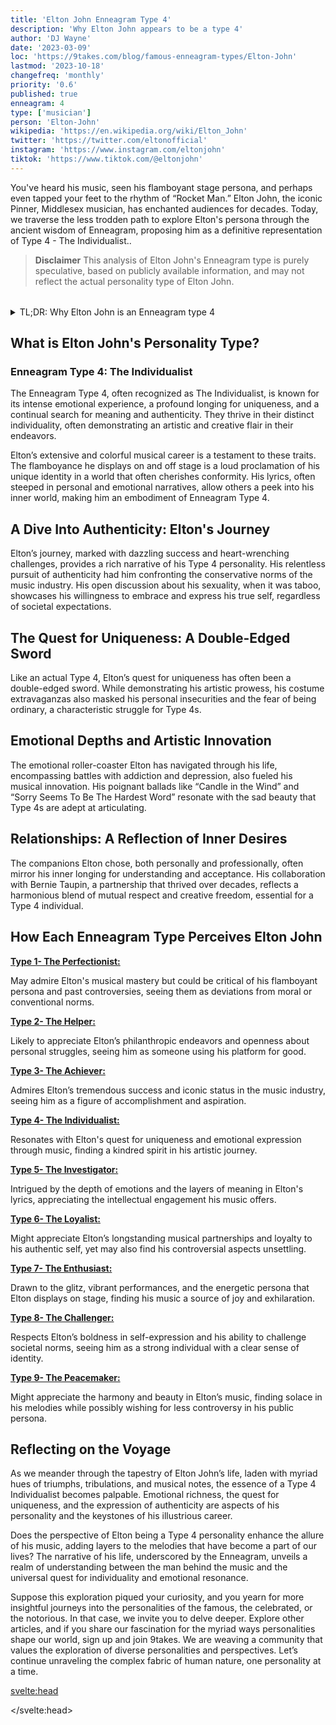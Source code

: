 ```yaml
---
title: 'Elton John Enneagram Type 4'
description: 'Why Elton John appears to be a type 4'
author: 'DJ Wayne'
date: '2023-03-09'
loc: 'https://9takes.com/blog/famous-enneagram-types/Elton-John'
lastmod: '2023-10-18'
changefreq: 'monthly'
priority: '0.6'
published: true
enneagram: 4
type: ['musician']
person: 'Elton-John'
wikipedia: 'https://en.wikipedia.org/wiki/Elton_John'
twitter: 'https://twitter.com/eltonofficial'
instagram: 'https://www.instagram.com/eltonjohn'
tiktok: 'https://www.tiktok.com/@eltonjohn'
---
```


<script>
	import  PopCard  from "../../../lib/components/atoms/PopCard.svelte";
</script>

<p class="firstLetter">You've heard his music, seen his flamboyant stage persona, and perhaps even tapped your feet to the rhythm of “Rocket Man.” Elton John, the iconic Pinner, Middlesex musician, has enchanted audiences for decades. Today, we traverse the less trodden path to explore Elton's persona through the ancient wisdom of Enneagram, proposing him as a definitive representation of Type 4 - The Individualist..</p>

> **Disclaimer** This analysis of Elton John's Enneagram type is purely speculative, based on publicly available information, and may not reflect the actual personality type of Elton John.

<div
    style="display: flex;
    justify-content: center;
    margin: 1rem 0;
    "
>
    <PopCard
        image={`/types/4s/${'Elton-John'}.webp`}
        showIcon={false}
        enneagramType="4"
        displayText="Elton John"
        subtext=""
    />
</div>

<details>
<summary class="accordion">TL;DR: Why Elton John is an Enneagram type 4</summary>
<div class="panel">
<ul>
<li><b>Iconic Individualism</b>: Elton John, synonymous with flamboyant stage personas and emotional lyrics, epitomizes Enneagram Type 4 - The Individualist. His relentless pursuit of a unique identity amidst a conformist industry underscores his Type 4 traits, making him a living emblem of artistic authenticity and individuality.
</li>
<li><b>Inner Odyssey</b>: Delving into Elton’s daily life unveils a world imbued with intense emotional experiences and a continual quest for meaning. His lyrical expressions are windows into his inner realms, showcasing a Type 4's longing for depth and significance. His music, often a reflection of personal narratives, invites us into his emotional odyssey, laying bare the melancholic beauty that Type 4s navigate.
</li>
<li><b>Controversial Candor</b>: Elton’s open discussion about his sexuality at a time when it was taboo unveils a bout with societal norms, a reflection of Type 4's childhood wounds where feeling ‘different’ or ‘misunderstood’ is a recurring theme. This controversy, though divisive, beckons empathy as it mirrors the inherent Type 4 struggle of seeking identity amidst a fear of being ordinary.
</li>
<li><b>Motivation for Authenticity</b>: At the core, Elton’s every action reverberates with a Type 4's longing for authenticity. Whether it’s his musical innovations, bold self-expression, or the nurturing of lasting relationships like his collaboration with Bernie Taupin, they all stem from a primal drive to express his authentic self and to create something uniquely beautiful, affirming his essence as a true Enneagram Type 4 personality.
</li>
</ul>
  </div>
</details>

## What is Elton John's Personality Type?

### Enneagram Type 4: The Individualist

The Enneagram Type 4, often recognized as The Individualist, is known for its intense emotional experience, a profound longing for uniqueness, and a continual search for meaning and authenticity. They thrive in their distinct individuality, often demonstrating an artistic and creative flair in their endeavors.

Elton’s extensive and colorful musical career is a testament to these traits. The flamboyance he displays on and off stage is a loud proclamation of his unique identity in a world that often cherishes conformity. His lyrics, often steeped in personal and emotional narratives, allow others a peek into his inner world, making him an embodiment of Enneagram Type 4.

## A Dive Into Authenticity: Elton's Journey

Elton’s journey, marked with dazzling success and heart-wrenching challenges, provides a rich narrative of his Type 4 personality. His relentless pursuit of authenticity had him confronting the conservative norms of the music industry. His open discussion about his sexuality, when it was taboo, showcases his willingness to embrace and express his true self, regardless of societal expectations.

## The Quest for Uniqueness: A Double-Edged Sword

Like an actual Type 4, Elton’s quest for uniqueness has often been a double-edged sword. While demonstrating his artistic prowess, his costume extravaganzas also masked his personal insecurities and the fear of being ordinary, a characteristic struggle for Type 4s.

## Emotional Depths and Artistic Innovation

The emotional roller-coaster Elton has navigated through his life, encompassing battles with addiction and depression, also fueled his musical innovation. His poignant ballads like “Candle in the Wind” and “Sorry Seems To Be The Hardest Word” resonate with the sad beauty that Type 4s are adept at articulating.

## Relationships: A Reflection of Inner Desires

The companions Elton chose, both personally and professionally, often mirror his inner longing for understanding and acceptance. His collaboration with Bernie Taupin, a partnership that thrived over decades, reflects a harmonious blend of mutual respect and creative freedom, essential for a Type 4 individual.

## How Each Enneagram Type Perceives Elton John

<article>
    <a href="/blog/enneagram/enneagram-type-1"><b>Type 1- The Perfectionist:</b></a>
  <p>May admire Elton's musical mastery but could be critical of his flamboyant persona and past controversies, seeing them as deviations from moral or conventional norms.</p>
</article>
<article>
    <a href="/blog/enneagram/enneagram-type-2"><b>Type 2- The Helper:</b></a>
  <p>Likely to appreciate Elton’s philanthropic endeavors and openness about personal struggles, seeing him as someone using his platform for good.</p>
</article>
<article>
    <a href="/blog/enneagram/enneagram-type-3"><b>Type 3- The Achiever:</b></a>
  <p>Admires Elton’s tremendous success and iconic status in the music industry, seeing him as a figure of accomplishment and aspiration.</p>
</article>
<article>
    <a href="/blog/enneagram/enneagram-type-4"><b>Type 4- The Individualist:</b></a>
  <p>Resonates with Elton's quest for uniqueness and emotional expression through music, finding a kindred spirit in his artistic journey.</p>
</article>
<article>
    <a href="/blog/enneagram/enneagram-type-5"><b>Type 5- The Investigator:</b></a>
  <p>Intrigued by the depth of emotions and the layers of meaning in Elton's lyrics, appreciating the intellectual engagement his music offers.</p>
</article>
<article>
    <a href="/blog/enneagram/enneagram-type-6"><b>Type 6- The Loyalist:</b></a>
  <p>Might appreciate Elton’s longstanding musical partnerships and loyalty to his authentic self, yet may also find his controversial aspects unsettling.</p>
</article>
<article>
    <a href="/blog/enneagram/enneagram-type-7"><b>Type 7- The Enthusiast:</b></a>
  <p>Drawn to the glitz, vibrant performances, and the energetic persona that Elton displays on stage, finding his music a source of joy and exhilaration.</p>
</article>
<article>
    <a href="/blog/enneagram/enneagram-type-8"><b>Type 8- The Challenger:</b></a>
  <p>Respects Elton’s boldness in self-expression and his ability to challenge societal norms, seeing him as a strong individual with a clear sense of identity.</p>
</article>
<article>
    <a href="/blog/enneagram/enneagram-type-9"><b>Type 9- The Peacemaker:</b></a>
  <p>Might appreciate the harmony and beauty in Elton’s music, finding solace in his melodies while possibly wishing for less controversy in his public persona.</p>
</article>

## Reflecting on the Voyage

As we meander through the tapestry of Elton John’s life, laden with myriad hues of triumphs, tribulations, and musical notes, the essence of a Type 4 Individualist becomes palpable. Emotional richness, the quest for uniqueness, and the expression of authenticity are aspects of his personality and the keystones of his illustrious career.

Does the perspective of Elton being a Type 4 personality enhance the allure of his music, adding layers to the melodies that have become a part of our lives? The narrative of his life, underscored by the Enneagram, unveils a realm of understanding between the man behind the music and the universal quest for individuality and emotional resonance.

Suppose this exploration piqued your curiosity, and you yearn for more insightful journeys into the personalities of the famous, the celebrated, or the notorious. In that case, we invite you to delve deeper. Explore other articles, and if you share our fascination for the myriad ways personalities shape our world, sign up and join 9takes. We are weaving a community that values the exploration of diverse personalities and perspectives. Let’s continue unraveling the complex fabric of human nature, one personality at a time.

<svelte:head>

<script type="application/ld+json">
    {
  "@graph": [
    {
      "@type": "http://schema.org/Article",
      "http://schema.org/articleBody": "This article delves into the unique persona of Elton John, explored through the lens of Enneagram Type 4, known as The Individualist. It highlights Elton's quest for authenticity, his emotional depth reflected in his music, and the way his relationships and controversies mirror the core fears and desires of a Type 4 personality. The narrative journeys through Elton's iconic career, his confrontations with societal norms, and how his actions stem from the core Enneagram Type 4 motivation of preserving individuality and expressing authenticity.",
      "http://schema.org/author": {
        "@type": "http://schema.org/Person",
        "http://schema.org/name": "DJ Wayne",
        "http://schema.org/sameAs": [
          {
            "@id": "https://www.instagram.com/djwayne3/"
          },
          {
            "@id": "https://www.youtube.com/@djwayne3"
          },
          {
            "@id": "https://www.linkedin.com/in/davidtwayne/"
          },
          {
            "@id": "https://twitter.com/djwayne3"
          }
        ]
      },
      "http://schema.org/creator": "DJ Wayne",
      "http://schema.org/dateModified": {
        "@type": "http://schema.org/Date",
        "@value": "2023-10-18"
      },
      "http://schema.org/datePublished": {
        "@type": "http://schema.org/Date",
        "@value": "2023-03-09"
      },
      "http://schema.org/description": "This blog post examines the life and persona of Elton John from the perspective of Enneagram Type 4, discussing his quest for authenticity, the emotional narrative of his music, his confrontations with societal norms, and how all these elements are rooted in the core motivations of a Type 4 personality.",
      "http://schema.org/headline": "Elton John’s Enigmatic Persona: A Journey Through Enneagram Type 4",
      "http://schema.org/image": {
        "@type": "http://schema.org/ImageObject",
        "http://schema.org/height": 900,
        "http://schema.org/url": {
          "@id": "https://9takes.com/types/4s/Elton-John.webp"
        },
        "http://schema.org/width": 900
      },
      "http://schema.org/mainEntityOfPage": {
        "@id": "https://9takes.com/blog/famous-enneagram-types/Elton-John",
        "@type": "http://schema.org/WebPage"
      },
      "http://schema.org/mentions": {
        "@type": "http://schema.org/Person",
        "http://schema.org/name": "Elton John",
        "http://schema.org/sameAs": [
          {
            "@id": "https://en.wikipedia.org/wiki/Elton_John"
          },
          {
            "@id": "https://twitter.com/eltonofficial"
          },
          {
            "@id": "https://www.instagram.com/eltonjohn/"
          },
          {
            "@id": "https://www.eltonjohn.com/"
          }
        ]
      },
      "http://schema.org/publisher": {
        "@type": "http://schema.org/Organization",
        "http://schema.org/logo": {
          "@type": "http://schema.org/ImageObject",
          "http://schema.org/url": {
            "@id": "https://9takes.com/brand/darkRubix.png"
          }
        },
        "http://schema.org/name": "9takes",
        "http://schema.org/sameAs": [
          {
            "@id": "https://www.instagram.com/9takesdotcom/"
          },
          {
            "@id": "https://twitter.com/9takesdotcom"
          }
        ]
      }
    },
    {
      "@type": "http://schema.org/FAQPage",
      "http://schema.org/mainEntity": [
        {
          "@type": "http://schema.org/Question",
          "http://schema.org/acceptedAnswer": {
            "@type": "http://schema.org/Answer",
            "http://schema.org/text": "Elton John embodies many characteristics associated with Enneagram Type 4 personalities. His pursuit for uniqueness, emotional depth in music, and willingness to confront societal norms for authenticity indicate he is a Type 4 individual. These traits reflect a profound desire for a distinct identity and emotional expression, central to Enneagram Type 4."
          },
          "http://schema.org/name": "Why is Elton John considered an Enneagram Type 4?"
        },
        {
          "@type": "http://schema.org/Question",
          "http://schema.org/acceptedAnswer": {
            "@type": "http://schema.org/Answer",
            "http://schema.org/text": "Elton’s flamboyant stage persona, emotional lyrics, and continuous quest for authenticity are expressions of his inner world. His music often explores personal and emotional narratives, providing a window into the emotional richness and quest for uniqueness that Type 4 individuals navigate."
          },
          "http://schema.org/name": "What insights do we get into Elton John's inner world?"
        },
        {
          "@type": "http://schema.org/Question",
          "http://schema.org/acceptedAnswer": {
            "@type": "http://schema.org/Answer",
            "http://schema.org/text": "Elton's open discussion about his sexuality when it was taboo reflects the Type 4’s childhood wounds of feeling ‘different’ or ‘misunderstood.’ This controversy, although divisive, invites empathy as it mirrors the inherent Type 4 struggle of seeking identity amidst a fear of being ordinary."
          },
          "http://schema.org/name": "How does Elton John’s confrontation with societal norms reflect Enneagram Type 4?"
        },
        {
          "@type": "http://schema.org/Question",
          "http://schema.org/acceptedAnswer": {
            "@type": "http://schema.org/Answer",
            "http://schema.org/text": "Elton John’s core motivation stems from a longing for authenticity and a distinct identity. His musical innovations, bold self-expression, and nurturing of lasting relationships are all driven by this primal drive, showcasing how his actions resonate with the core Enneagram Type 4 motivation of preserving individuality and expressing authenticity."
          },
          "http://schema.org/name": "What drives Elton John's actions according to Enneagram Type 4?"
        }
      ]
    }
  ]
}

</script>

</svelte:head>

<style lang="scss"></style>

